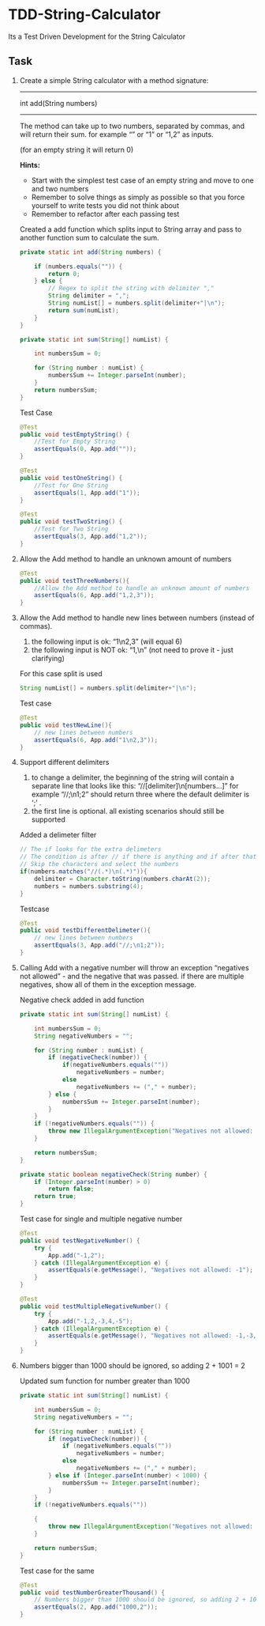 # TDD-String-Calculator
Its a Test Driven Development for the String Calculator 

## Task

1. Create a simple String calculator with a method signature:

    -------------------------------------------

    int add(String numbers)

    -------------------------------------------

    The method can take up to two numbers, separated by commas, and will return their sum. 
    for example “” or “1” or “1,2” as inputs.
    
    (for an empty string it will return 0) 
    
    **Hints:**
    - Start with the simplest test case of an empty string and move to one and two numbers
    - Remember to solve things as simply as possible so that you force yourself to write tests you did not think about
    - Remember to refactor after each passing test

    Created a add function which splits input to String array and pass to another function sum to calculate the sum.

    ```java
    private static int add(String numbers) {

		if (numbers.equals("")) {
			return 0;
		} else {
			// Regex to split the string with delimiter ","
			String delimiter = ",";
			String numList[] = numbers.split(delimiter+"|\n");
			return sum(numList);
		}
	}

	private static int sum(String[] numList) {

		int numbersSum = 0;

		for (String number : numList) {
			numbersSum += Integer.parseInt(number);
		}
		return numbersSum;
	}
    ```

    Test Case
    ```Java
    @Test
	public void testEmptyString() {
		//Test for Empty String
		assertEquals(0, App.add(""));
	}
	
	@Test
	public void testOneString() {
		//Test for One String
		assertEquals(1, App.add("1"));
	}
	
	@Test
	public void testTwoString() {
		//Test for Two String
		assertEquals(3, App.add("1,2"));
	}
    ```


2. Allow the Add method to handle an unknown amount of numbers

    ```java
    @Test
    public void testThreeNumbers(){
		//Allow the Add method to handle an unknown amount of numbers
    	assertEquals(6, App.add("1,2,3"));
    }
    ```

3. Allow the Add method to handle new lines between numbers (instead of commas).
    1. the following input is ok: “1\n2,3” (will equal 6)
    2. the following input is NOT ok: “1,\n” (not need to prove it - just clarifying)

	For this case split is used 
	```java
	String numList[] = numbers.split(delimiter+"|\n");
	```
	Test case 
	```java
	@Test
    public void testNewLine(){
		// new lines between numbers
    	assertEquals(6, App.add("1\n2,3"));
    }
	```

4. Support different delimiters
	1. to change a delimiter, the beginning of the string will contain a separate line that looks like this: “//[delimiter]\n[numbers…]” for example “//;\n1;2” should return three where the default delimiter is ‘;’ .
	2. the first line is optional. all existing scenarios should still be supported

	Added a delimeter filter
	```java
	// The if looks for the extra delimeters
	// The condition is after // if there is anything and if after that there is a next line
	// Skip the characters and select the numbers
	if(numbers.matches("//(.*)\n(.*)")){
		delimiter = Character.toString(numbers.charAt(2));
		numbers = numbers.substring(4);
	}
	```

	Testcase

	```java
	@Test
    public void testDifferentDelimeter(){
		// new lines between numbers
    	assertEquals(3, App.add("//;\n1;2"));
    }
	```

5. Calling Add with a negative number will throw an exception “negatives not allowed” - and the negative that was passed. 
if there are multiple negatives, show all of them in the exception message.

	Negative check added in add function

	```java
	private static int sum(String[] numList) {

		int numbersSum = 0;
		String negativeNumbers = "";

		for (String number : numList) {
			if (negativeCheck(number)) {
				if(negativeNumbers.equals(""))
					negativeNumbers = number;
        		else
        			negativeNumbers += ("," + number);
			} else {
				numbersSum += Integer.parseInt(number);
			}
		}
		if (!negativeNumbers.equals("")) {
			throw new IllegalArgumentException("Negatives not allowed: " + negativeNumbers);
		}

		return numbersSum;
	}

	private static boolean negativeCheck(String number) {
		if (Integer.parseInt(number) > 0)
			return false;
		return true;
	}
	```

	Test case for single and multiple negative number
	```java
	@Test
	public void testNegativeNumber() {
		try {
			App.add("-1,2");
		} catch (IllegalArgumentException e) {
			assertEquals(e.getMessage(), "Negatives not allowed: -1");
		}
	}

	@Test
	public void testMultipleNegativeNumber() {
		try {
			App.add("-1,2,-3,4,-5");
		} catch (IllegalArgumentException e) {
			assertEquals(e.getMessage(), "Negatives not allowed: -1,-3,-5");
		}
	}
	```

6. Numbers bigger than 1000 should be ignored, so adding 2 + 1001 = 2

	Updated sum function for number greater than 1000
	```java
	private static int sum(String[] numList) {

		int numbersSum = 0;
		String negativeNumbers = "";

		for (String number : numList) {
			if (negativeCheck(number)) {
				if (negativeNumbers.equals(""))
					negativeNumbers = number;
				else
					negativeNumbers += ("," + number);
			} else if (Integer.parseInt(number) < 1000) {
				numbersSum += Integer.parseInt(number);
			}
		}
		if (!negativeNumbers.equals(""))

		{
			throw new IllegalArgumentException("Negatives not allowed: " + negativeNumbers);
		}

		return numbersSum;
	}
	```

	Test case for the same
	```java
	@Test
	public void testNumberGreaterThousand() {
		// Numbers bigger than 1000 should be ignored, so adding 2 + 1001 = 2
		assertEquals(2, App.add("1000,2"));
	}
	```


